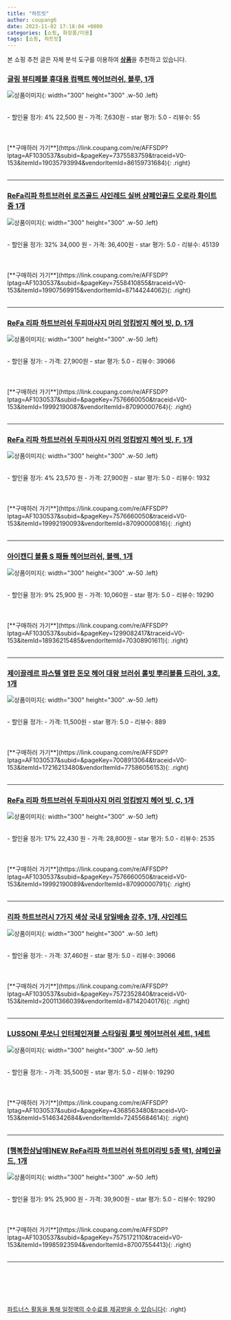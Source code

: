 ```yaml
---
title: "하트빗"
author: coupang6
date: 2023-11-02 17:18:04 +0800
categories: [쇼핑, 화장품/미용]
tags: [쇼핑, 하트빗]
---
```


본 쇼핑 추천 글은 자체 분석 도구를 이용하여 [**상품**](https://link.coupang.com/a/bao1ui)을 추천하고 있습니다.

### [글링 뷰티페블 휴대용 컴팩트 헤어브러쉬, 블루, 1개](https://link.coupang.com/re/AFFSDP?lptag=AF1030537&subid=&pageKey=7375583759&traceid=V0-153&itemId=19035793994&vendorItemId=86159731684)

![상품이미지](https://thumbnail6.coupangcdn.com/thumbnails/remote/230x230ex/image/retail/images/3866563229303330-87b4fe18-015c-4dfd-92ed-c422008d5794.jpg){: width="300" height="300" .w-50 .left}


<br>
- 할인율 정가: 4%  22,500   원
- 가격: 7,630원
- star 평가: 5.0
- 리뷰수: 55
<br>
<br>
<br>
<br>
[**구매하러 가기**](https://link.coupang.com/re/AFFSDP?lptag=AF1030537&subid=&pageKey=7375583759&traceid=V0-153&itemId=19035793994&vendorItemId=86159731684){: .right}
<br>
<br>

---

### [ReFa리파 하트브러쉬 로즈골드 샤인레드 실버 샴페인골드 오로라 화이트 중 1개](https://link.coupang.com/re/AFFSDP?lptag=AF1030537&subid=&pageKey=7558410855&traceid=V0-153&itemId=19907569915&vendorItemId=87144244062)

![상품이미지](https://thumbnail6.coupangcdn.com/thumbnails/remote/230x230ex/image/vendor_inventory/d747/d98f7458e04def1b797581f33c105c57cd0517df0678cb45c2cc9d5f88f8.png){: width="300" height="300" .w-50 .left}


<br>
- 할인율 정가: 32%  34,000   원
- 가격: 36,400원
- star 평가: 5.0
- 리뷰수: 45139
<br>
<br>
<br>
<br>
[**구매하러 가기**](https://link.coupang.com/re/AFFSDP?lptag=AF1030537&subid=&pageKey=7558410855&traceid=V0-153&itemId=19907569915&vendorItemId=87144244062){: .right}
<br>
<br>

---

### [ReFa 리파 하트브러쉬 두피마사지 머리 엉킴방지 헤어 빗, D, 1개](https://link.coupang.com/re/AFFSDP?lptag=AF1030537&subid=&pageKey=7576660050&traceid=V0-153&itemId=19992190087&vendorItemId=87090000764)

![상품이미지](https://thumbnail8.coupangcdn.com/thumbnails/remote/230x230ex/image/vendor_inventory/cda4/b3fcbede28eda8d1a52fd7cfbbb3b3b714fd6408b5b5e06010480bb38a2a.jpg){: width="300" height="300" .w-50 .left}


<br>
- 할인율 정가: 
- 가격: 27,900원
- star 평가: 5.0
- 리뷰수: 39066
<br>
<br>
<br>
<br>
[**구매하러 가기**](https://link.coupang.com/re/AFFSDP?lptag=AF1030537&subid=&pageKey=7576660050&traceid=V0-153&itemId=19992190087&vendorItemId=87090000764){: .right}
<br>
<br>

---

### [ReFa 리파 하트브러쉬 두피마사지 머리 엉킴방지 헤어 빗, F, 1개](https://link.coupang.com/re/AFFSDP?lptag=AF1030537&subid=&pageKey=7576660050&traceid=V0-153&itemId=19992190093&vendorItemId=87090000816)

![상품이미지](https://thumbnail10.coupangcdn.com/thumbnails/remote/230x230ex/image/vendor_inventory/1857/7b3a396311e792a6979a02a4329ba501b403f90631e8791430b8e39dcbf0.jpg){: width="300" height="300" .w-50 .left}


<br>
- 할인율 정가: 4%  23,570   원
- 가격: 27,900원
- star 평가: 5.0
- 리뷰수: 1932
<br>
<br>
<br>
<br>
[**구매하러 가기**](https://link.coupang.com/re/AFFSDP?lptag=AF1030537&subid=&pageKey=7576660050&traceid=V0-153&itemId=19992190093&vendorItemId=87090000816){: .right}
<br>
<br>

---

### [아이캔디 볼륨 S 패들 헤어브러쉬, 블랙, 1개](https://link.coupang.com/re/AFFSDP?lptag=AF1030537&subid=&pageKey=1299082417&traceid=V0-153&itemId=18936215485&vendorItemId=70308901611)

![상품이미지](https://thumbnail7.coupangcdn.com/thumbnails/remote/230x230ex/image/retail/images/3223612225295779-da9a3dd3-efcc-4dba-bff3-454ceb363bd0.jpg){: width="300" height="300" .w-50 .left}


<br>
- 할인율 정가: 9%  25,900   원
- 가격: 10,060원
- star 평가: 5.0
- 리뷰수: 19290
<br>
<br>
<br>
<br>
[**구매하러 가기**](https://link.coupang.com/re/AFFSDP?lptag=AF1030537&subid=&pageKey=1299082417&traceid=V0-153&itemId=18936215485&vendorItemId=70308901611){: .right}
<br>
<br>

---

### [제이끌레르 파스텔 열판 돈모 헤어 대왕 브러쉬 롤빗 뿌리볼륨 드라이, 3호, 1개](https://link.coupang.com/re/AFFSDP?lptag=AF1030537&subid=&pageKey=7008913064&traceid=V0-153&itemId=17216213480&vendorItemId=77586056153)

![상품이미지](https://thumbnail10.coupangcdn.com/thumbnails/remote/230x230ex/image/vendor_inventory/2fe4/33a184988489edd37a08466fa7d53d1c0228a553c0ba4d0a66c5af784047.jpg){: width="300" height="300" .w-50 .left}


<br>
- 할인율 정가: 
- 가격: 11,500원
- star 평가: 5.0
- 리뷰수: 889
<br>
<br>
<br>
<br>
[**구매하러 가기**](https://link.coupang.com/re/AFFSDP?lptag=AF1030537&subid=&pageKey=7008913064&traceid=V0-153&itemId=17216213480&vendorItemId=77586056153){: .right}
<br>
<br>

---

### [ReFa 리파 하트브러쉬 두피마사지 머리 엉킴방지 헤어 빗, C, 1개](https://link.coupang.com/re/AFFSDP?lptag=AF1030537&subid=&pageKey=7576660050&traceid=V0-153&itemId=19992190089&vendorItemId=87090000791)

![상품이미지](https://thumbnail10.coupangcdn.com/thumbnails/remote/230x230ex/image/vendor_inventory/75ff/feaa288c77bf93d3bfbd7b62e733a57a6194543b25a1ca920fb9cac28a9f.jpg){: width="300" height="300" .w-50 .left}


<br>
- 할인율 정가: 17%  22,430   원
- 가격: 28,800원
- star 평가: 5.0
- 리뷰수: 2535
<br>
<br>
<br>
<br>
[**구매하러 가기**](https://link.coupang.com/re/AFFSDP?lptag=AF1030537&subid=&pageKey=7576660050&traceid=V0-153&itemId=19992190089&vendorItemId=87090000791){: .right}
<br>
<br>

---

### [리파 하트브러시 7가지 색상 국내 당일배송 강추, 1개, 샤인레드](https://link.coupang.com/re/AFFSDP?lptag=AF1030537&subid=&pageKey=7572352840&traceid=V0-153&itemId=20011366039&vendorItemId=87142040176)

![상품이미지](https://thumbnail10.coupangcdn.com/thumbnails/remote/230x230ex/image/vendor_inventory/d169/c383901821d19d20d3a7401d25d312f43a3c8eaa42f91480324baea6a8bf.jpg){: width="300" height="300" .w-50 .left}


<br>
- 할인율 정가: 
- 가격: 37,460원
- star 평가: 5.0
- 리뷰수: 39066
<br>
<br>
<br>
<br>
[**구매하러 가기**](https://link.coupang.com/re/AFFSDP?lptag=AF1030537&subid=&pageKey=7572352840&traceid=V0-153&itemId=20011366039&vendorItemId=87142040176){: .right}
<br>
<br>

---

### [LUSSONI 루쏘니 인터체인져블 스타일링 롤빗 헤어브러쉬 세트, 1세트](https://link.coupang.com/re/AFFSDP?lptag=AF1030537&subid=&pageKey=4368563480&traceid=V0-153&itemId=5146342684&vendorItemId=72455684614)

![상품이미지](https://thumbnail6.coupangcdn.com/thumbnails/remote/230x230ex/image/vendor_inventory/52fc/c23e4540b49c98f7b0f8a045a86b35578d2898190a3e0b95868b064cb30f.jpg){: width="300" height="300" .w-50 .left}


<br>
- 할인율 정가: 
- 가격: 35,500원
- star 평가: 5.0
- 리뷰수: 19290
<br>
<br>
<br>
<br>
[**구매하러 가기**](https://link.coupang.com/re/AFFSDP?lptag=AF1030537&subid=&pageKey=4368563480&traceid=V0-153&itemId=5146342684&vendorItemId=72455684614){: .right}
<br>
<br>

---

### [[행복한삼남매]NEW ReFa리파 하트브러쉬 하트머리빗 5종 택1, 샴페인골드, 1개](https://link.coupang.com/re/AFFSDP?lptag=AF1030537&subid=&pageKey=7575172110&traceid=V0-153&itemId=19985923594&vendorItemId=87007554413)

![상품이미지](https://thumbnail8.coupangcdn.com/thumbnails/remote/230x230ex/image/vendor_inventory/c32b/9b8993162a3539fcc5ddcb38a66eedfa45af79136c8024ccdfa89cae8005.png){: width="300" height="300" .w-50 .left}


<br>
- 할인율 정가: 9%  25,900   원
- 가격: 39,900원
- star 평가: 5.0
- 리뷰수: 19290
<br>
<br>
<br>
<br>
[**구매하러 가기**](https://link.coupang.com/re/AFFSDP?lptag=AF1030537&subid=&pageKey=7575172110&traceid=V0-153&itemId=19985923594&vendorItemId=87007554413){: .right}
<br>
<br>

---
<br><br><br><br><br> [파트너스 활동을 통해 일정액의 수수료를 제공받을 수 있습니다](https://link.coupang.com/a/bao1ui){: .right}